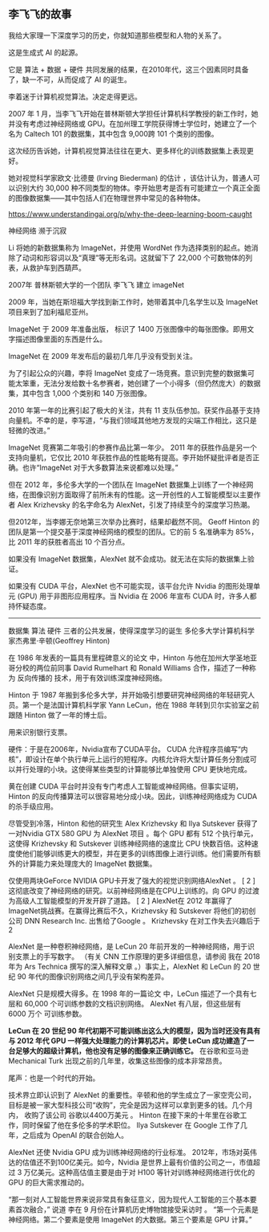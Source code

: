 ## 李飞飞的故事

我给大家理一下深度学习的历史，你就知道那些模型和人物的关系了。

这是生成式 AI 的起源。

它是 算法 + 数据 + 硬件 共同发展的结果，在2010年代，这三个因素同时具备了，缺一不可，从而促成了 AI 的诞生。 

李着迷于计算机视觉算法。决定走得更远。

2007 年 1 月，当李飞飞开始在普林斯顿大学担任计算机科学教授的新工作时，她并没有考虑过神经网络或 GPU。在加州理工学院获得博士学位时，她建立了一个名为 Caltech 101 的数据集，其中包含 9,000跨 101 个类别的图像。

这次经历告诉她，计算机视觉算法往往在更大、更多样化的训练数据集上表现更好。

她对视觉科学家欧文·比德曼 (Irving Biederman) 的估计 ，该估计认为，普通人可以识别大约 30,000 种不同类型的物体。李开始思考是否有可能建立一个真正全面的图像数据集——其中包括人们在物理世界中常见的各种物体。 

https://www.understandingai.org/p/why-the-deep-learning-boom-caught

神经网络 濒于沉寂

Li 将她的新数据集称为 ImageNet，并使用 WordNet 作为选择类别的起点。她消除了动词和形容词以及“真理”等无形名词。这就留下了 22,000 个可数物体的列表，从救护车到西葫芦。 

2007年 普林斯顿大学的一个团队 李飞飞 建立 imageNet

2009 年，当她在斯坦福大学找到新工作时，她带着其中几名学生以及 ImageNet 项目来到了加利福尼亚州。

ImageNet 于 2009 年准备出版， 标识了 1400 万张图像中的每张图像。即用文字描述图像里面的东西是什么。 


ImageNet 在 2009 年发布后的最初几年几乎没有受到关注。

为了引起公众的兴趣，李将 ImageNet 变成了一场竞赛。意识到完整的数据集可能太笨重，无法分发给数十名参赛者，她创建了一个小得多（但仍然庞大）的数据集，其中包含 1,000 个类别和 140 万张图像。

2010 年第一年的比赛引起了极大的关注，共有 11 支队伍参加。获奖作品基于支持向量机。不幸的是，李写道，“与我们领域其他地方发现的尖端工作相比，这只是轻微的改进。” 

ImageNet 竞赛第二年吸引的参赛作品比第一年少。 2011 年的获胜作品是另一个支持向量机，它仅比 2010 年获胜作品的性能略有提高。李开始怀疑批评者是否正确。也许“ImageNet 对于大多数算法来说都难以处理。” 

但在 2012 年，多伦多大学的一个团队在 ImageNet 数据集上训练了一个神经网络，在图像识别方面取得了前所未有的性能。这一开创性的人工智能模型以主要作者 Alex Krizhevsky 的名字命名为 AlexNet，引发了持续至今的深度学习热潮。 

但2012年，当李娜无奈地第三次举办比赛时，结果却截然不同。 Geoff Hinton 的团队是第一个提交基于深度神经网络的模型的团队。它的前 5 名准确率为 85%，比 2011 年的获胜者高出 10 个百分点。 

如果没有 ImageNet 数据集，AlexNet 就不会成功。就无法在实际的数据集上验证。

如果没有 CUDA 平台，AlexNet 也不可能实现，该平台允许 Nvidia 的图形处理单元 (GPU) 用于非图形应用程序。当 Nvidia 在 2006 年宣布 CUDA 时，许多人都持怀疑态度。 

---

数据集 算法 硬件 三者的公共发展，使得深度学习的诞生 多伦多大学计算机科学家杰弗里·辛顿(Geoffrey Hinton)

在 1986 年发表的一篇具有里程碑意义的论文 中，Hinton 与他在加州大学圣地亚哥分校的两位前同事 David Rumelhart 和 Ronald Williams 合作，描述了一种称为 反向传播的 技术，用于有效训练深度神经网络。 

Hinton 于 1987 年搬到多伦多大学，并开始吸引想要研究神经网络的年轻研究人员。第一个是法国计算机科学家 Yann LeCun，他在 1988 年转到贝尔实验室之前跟随 Hinton 做了一年的博士后。 

用来识别银行支票。

硬件：于是在2006年，Nvidia宣布了CUDA平台。 CUDA 允许程序员编写“内核”，即设计在单个执行单元上运行的短程序。内核允许将大型计算任务分割成可以并行处理的小块。这使得某些类型的计算能够比单独使用 CPU 更快地完成。 

黄在创建 CUDA 平台时并没有专门考虑人工智能或神经网络。但事实证明，Hinton 的反向传播算法可以很容易地分成小块。因此，训练神经网络成为 CUDA 的杀手级应用。

尽管受到冷落，Hinton 和他的研究生 Alex Krizhevsky 和 ​​Ilya Sutskever 获得了一对Nvidia GTX 580 GPU 为 AlexNet 项目 。每个 GPU 都有 512 个执行单元，这使得 Krizhevsky 和 ​​Sutskever 训练神经网络的速度比 CPU 快数百倍。这种速度使他们能够训练更大的模型，并在更多的训练图像上进行训练。他们需要所有额外的计算能力来处理庞大的 ImageNet 数据集。 

仅使用两块GeForce NVIDIA GPU卡开发了强大的视觉识别网络AlexNet 。 [ 2 ]这彻底改变了神经网络的研究。以前神经网络是在CPU上训练的。向 GPU 的过渡为高级人工智能模型的开发开辟了道路。 [ 2 ] AlexNet在 2012 年赢得了ImageNet挑战赛。在赢得比赛后不久，Krizhevsky 和 ​​Sutskever 将他们的初创公司 DNN Research Inc. 出售给了Google 。 Krizhevsky 在对工作失去兴趣后于 2

AlexNet 是一种卷积神经网络，是 LeCun 20 年前开发的一种神经网络，用于识别支票上的手写数字。 （有关 CNN 工作原理的更多详细信息，请参阅 我在 2018 年为 Ars Technica 撰写的深入解释文章 。）事实上，AlexNet 和 LeCun 的 20 世纪 90 年代的图像识别网络之间几乎没有架构差异。

AlexNet 只是规模大得多。在 1998 年的一篇论文 中，LeCun 描述了一个具有七层和 60,000 个可训练参数的文档识别网络。 AlexNet 有八层，但这些层有 6000 万个 可训练参数。 

**LeCun 在 20 世纪 90 年代初期不可能训练出这么大的模型，因为当时还没有具有与 2012 年代 GPU 一样强大处理能力的计算机芯片。即使 LeCun 成功建造了一台足够大的超级计算机，他也没有足够的图像来正确训练它。** 在谷歌和亚马逊 Mechanical Turk 出现之前的几年里，收集这些图像的成本非常昂贵。 

尾声：也是一个时代的开始。

技术界立即认识到了 AlexNet 的重要性。辛顿和他的学生成立了一家空壳公司，目标是被一家大型科技公司“收购”，完全是因为这样可以拿到更多的钱。几个月内， 收购了该公司 谷歌以4400万美元 。 Hinton 在接下来的十年里在谷歌工作，同时保留了他在多伦多的学术职位。 Ilya Sutskever 在 Google 工作了几年，之后成为 OpenAI 的联合创始人。

AlexNet 还使 Nvidia GPU 成为训练神经网络的行业标准。 2012年，市场对英伟达的估值还不到100亿美元。如今，Nvidia 是世界上最有价值的公司之一，市值超过 3 万亿美元。这种高估值主要是由于对 H100 等针对训练神经网络进行优化的 GPU 的巨大需求推动的。 

“那一刻对人工智能世界来说非常具有象征意义，因为现代人工智能的三个基本要素首次融合，” 说道 李在 9 月份在计算机历史博物馆接受采访时 。 “第一个元素是神经网络。第二个要素是使用 ImageNet 的大数据。第三个要素是 GPU 计算。” 

